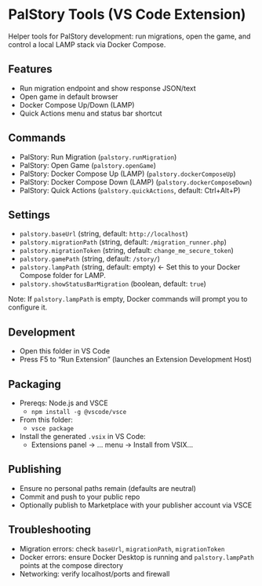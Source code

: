 # PalStory Tools (VS Code Extension)

Helper tools for PalStory development: run migrations, open the game, and control a local LAMP stack via Docker Compose.

## Features
- Run migration endpoint and show response JSON/text
- Open game in default browser
- Docker Compose Up/Down (LAMP)
- Quick Actions menu and status bar shortcut

## Commands
- PalStory: Run Migration (`palstory.runMigration`)
- PalStory: Open Game (`palstory.openGame`)
- PalStory: Docker Compose Up (LAMP) (`palstory.dockerComposeUp`)
- PalStory: Docker Compose Down (LAMP) (`palstory.dockerComposeDown`)
- PalStory: Quick Actions (`palstory.quickActions`, default: Ctrl+Alt+P)

## Settings
- `palstory.baseUrl` (string, default: `http://localhost`)
- `palstory.migrationPath` (string, default: `/migration_runner.php`)
- `palstory.migrationToken` (string, default: `change_me_secure_token`)
- `palstory.gamePath` (string, default: `/story/`)
- `palstory.lampPath` (string, default: empty) ← Set this to your Docker Compose folder for LAMP.
- `palstory.showStatusBarMigration` (boolean, default: `true`)

Note: If `palstory.lampPath` is empty, Docker commands will prompt you to configure it.

## Development
- Open this folder in VS Code
- Press F5 to “Run Extension” (launches an Extension Development Host)

## Packaging
- Prereqs: Node.js and VSCE
  - `npm install -g @vscode/vsce`
- From this folder:
  - `vsce package`
- Install the generated `.vsix` in VS Code:
  - Extensions panel → … menu → Install from VSIX…

## Publishing
- Ensure no personal paths remain (defaults are neutral)
- Commit and push to your public repo
- Optionally publish to Marketplace with your publisher account via VSCE

## Troubleshooting
- Migration errors: check `baseUrl`, `migrationPath`, `migrationToken`
- Docker errors: ensure Docker Desktop is running and `palstory.lampPath` points at the compose directory
- Networking: verify localhost/ports and firewall
